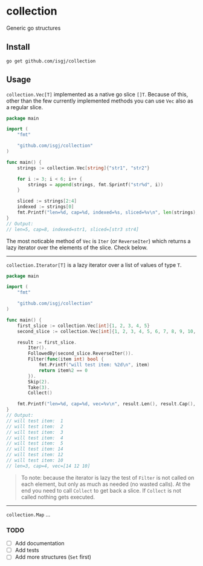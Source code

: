 # collection
Generic go structures

## Install
```
go get github.com/isgj/collection
```

## Usage

`collection.Vec[T]` implemented as a native go slice `[]T`. Because of this, other than the few currently
implemented methods you can use `Vec` also as a regular slice.

```go
package main

import (
	"fmt"

	"github.com/isgj/collection"
)

func main() {
	strings := collection.Vec[string]{"str1", "str2"}

	for i := 3; i < 6; i++ {
		strings = append(strings, fmt.Sprintf("str%d", i))
	}

	sliced := strings[2:4]
	indexed := strings[0]
	fmt.Printf("len=%d, cap=%d, indexed=%s, sliced=%v\n", len(strings), cap(strings), indexed, sliced)
}
// Output:
// len=5, cap=8, indexed=str1, sliced=[str3 str4]
```

The most noticable method of `Vec` is `Iter` (or `ReverseIter`) which returns a lazy iterator over the
elements of the slice. Check below.

---

`collection.Iterator[T]` is a lazy iterator over a list of values of type `T`.

```go
package main

import (
	"fmt"

	"github.com/isgj/collection"
)

func main() {
	first_slice := collection.Vec[int]{1, 2, 3, 4, 5}
	second_slice := collection.Vec[int]{1, 2, 3, 4, 5, 6, 7, 8, 9, 10, 12, 14}

	result := first_slice.
		Iter().
		FollowedBy(second_slice.ReverseIter()).
		Filter(func(item int) bool {
			fmt.Printf("will test item: %2d\n", item)
			return item%2 == 0
		}).
		Skip(2).
		Take(3).
		Collect()

	fmt.Printf("len=%d, cap=%d, vec=%v\n", result.Len(), result.Cap(), result)
}
// Output:
// will test item:  1
// will test item:  2
// will test item:  3
// will test item:  4
// will test item:  5
// will test item: 14
// will test item: 12
// will test item: 10
// len=3, cap=4, vec=[14 12 10]
```

> To note: because the iterator is lazy the test of `Filter` is not called on each element, but only as much as needed (no wasted calls).
> At the end you need to call `Collect` to get back a slice. If `Collect` is not called nothing gets executed.

---

`collection.Map` ...

### TODO
- [ ] Add documentation
- [ ] Add tests
- [ ] Add more structures (`Set` first)
